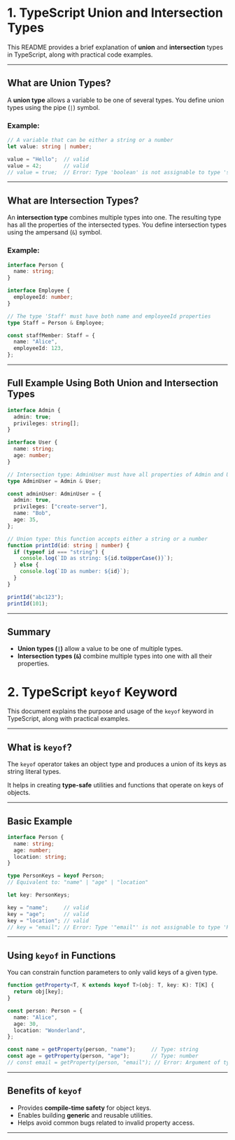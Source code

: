
#  1. TypeScript Union and Intersection Types

This README provides a brief explanation of **union** and **intersection** types in TypeScript, along with practical code examples.

---

## What are Union Types?

A **union type** allows a variable to be one of several types. You define union types using the pipe (`|`) symbol.

### Example:

```typescript
// A variable that can be either a string or a number
let value: string | number;

value = "Hello";  // valid
value = 42;       // valid
// value = true;  // Error: Type 'boolean' is not assignable to type 'string | number'
```

---

## What are Intersection Types?

An **intersection type** combines multiple types into one. The resulting type has all the properties of the intersected types. You define intersection types using the ampersand (`&`) symbol.

### Example:

```typescript
interface Person {
  name: string;
}

interface Employee {
  employeeId: number;
}

// The type 'Staff' must have both name and employeeId properties
type Staff = Person & Employee;

const staffMember: Staff = {
  name: "Alice",
  employeeId: 123,
};
```

---

## Full Example Using Both Union and Intersection Types

```typescript
interface Admin {
  admin: true;
  privileges: string[];
}

interface User {
  name: string;
  age: number;
}

// Intersection type: AdminUser must have all properties of Admin and User
type AdminUser = Admin & User;

const adminUser: AdminUser = {
  admin: true,
  privileges: ["create-server"],
  name: "Bob",
  age: 35,
};

// Union type: this function accepts either a string or a number
function printId(id: string | number) {
  if (typeof id === "string") {
    console.log(`ID as string: ${id.toUpperCase()}`);
  } else {
    console.log(`ID as number: ${id}`);
  }
}

printId("abc123");
printId(101);
```

---

## Summary

- **Union types (`|`)** allow a value to be one of multiple types.
- **Intersection types (`&`)** combine multiple types into one with all their properties.
  


#  2. TypeScript `keyof` Keyword

This document explains the purpose and usage of the `keyof` keyword in TypeScript, along with practical examples.

---

## What is `keyof`?

The `keyof` operator takes an object type and produces a union of its keys as string literal types.

It helps in creating **type-safe** utilities and functions that operate on keys of objects.

---

## Basic Example

```typescript
interface Person {
  name: string;
  age: number;
  location: string;
}

type PersonKeys = keyof Person; 
// Equivalent to: "name" | "age" | "location"

let key: PersonKeys;

key = "name";     // valid
key = "age";      // valid
key = "location"; // valid
// key = "email"; // Error: Type '"email"' is not assignable to type 'PersonKeys'
```

---

## Using `keyof` in Functions

You can constrain function parameters to only valid keys of a given type.

```typescript
function getProperty<T, K extends keyof T>(obj: T, key: K): T[K] {
  return obj[key];
}

const person: Person = {
  name: "Alice",
  age: 30,
  location: "Wonderland",
};

const name = getProperty(person, "name");     // Type: string
const age = getProperty(person, "age");       // Type: number
// const email = getProperty(person, "email"); // Error: Argument of type '"email"' is not assignable to parameter of type 'keyof Person'
```

---

## Benefits of `keyof`

- Provides **compile-time safety** for object keys.
- Enables building **generic** and reusable utilities.
- Helps avoid common bugs related to invalid property access.

---



